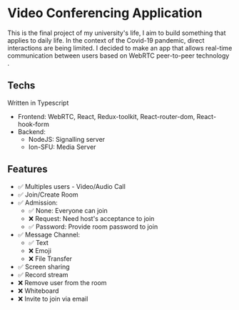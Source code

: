 # Video Conferencing Application

This is the final project of my university's life, I aim to build something that applies to daily life. In the context of the Covid-19 pandemic, direct interactions are being limited. I decided to make an app that allows real-time communication between users based on WebRTC peer-to-peer technology .

## Techs

Written in Typescript

- Frontend: WebRTC, React, Redux-toolkit, React-router-dom, React-hook-form
- Backend:
  - NodeJS: Signalling server
  - Ion-SFU: Media Server

## Features

- ✅ Multiples users - Video/Audio Call
- ✅ Join/Create Room
- ✅ Admission:
  - ✅ None: Everyone can join
  - ❌ Request: Need host's acceptance to join
  - ✅ Password: Provide room password to join
- ✅ Message Channel:
  - ✅ Text
  - ❌ Emoji
  - ❌ File Transfer
- ✅ Screen sharing
- ✅ Record stream
- ❌ Remove user from the room
- ❌ Whiteboard
- ❌ Invite to join via email
